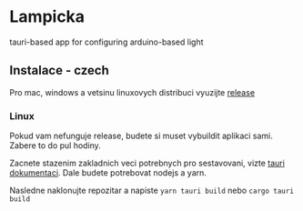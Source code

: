 # Lampicka

tauri-based app for configuring arduino-based light 

## Instalace - czech

Pro mac, windows a vetsinu linuxovych distribuci vyuzijte [release](https://github.com/MineHubCZ/lampicka/releases/tag/latest)

### Linux

Pokud vam nefunguje release, budete si muset vybuildit aplikaci sami. Zabere to do pul hodiny.

Zacnete stazenim zakladnich veci potrebnych pro sestavovani, vizte [tauri dokumentaci](https://tauri.app/v1/guides/getting-started/prerequisites#setting-up-linux). Dale budete potrebovat nodejs a yarn.

Nasledne naklonujte repozitar a napiste `yarn tauri build` nebo `cargo tauri build`
